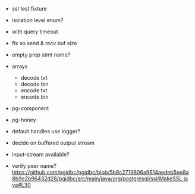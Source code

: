 
- ssl test fixture
- isolation level enum?

- with query timeout
- fix so send & recv buf size

- empty prep stmt name?

- arrays
  - decode txt
  - decode bin
  - encode txt
  - encode bin

- pg-component
- pg-honey

- default handles use logger?
- decide on buffered output stream

- input-stream available?

- verify peer name?
https://github.com/pgjdbc/pgjdbc/blob/5b8c2719806a9614aedeb5ee8a8b9e2b96432d28/pgjdbc/src/main/java/org/postgresql/ssl/MakeSSL.java#L30
